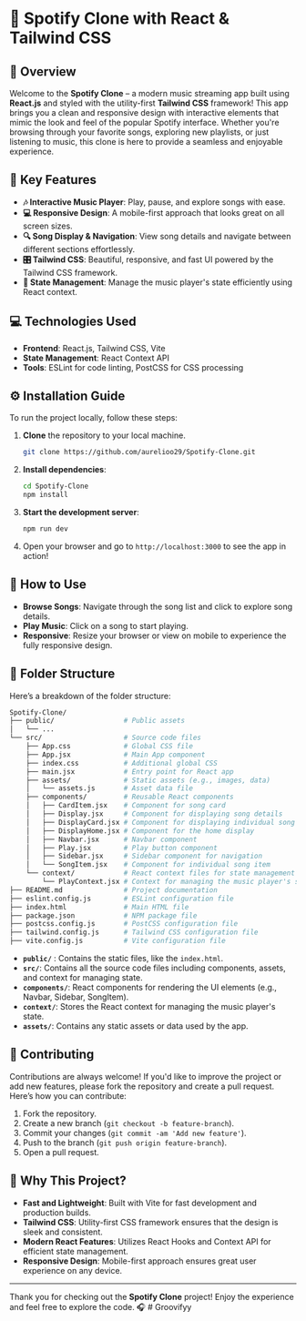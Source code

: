 # 🎵 **Spotify Clone with React & Tailwind CSS**

## 🚀 **Overview**

Welcome to the **Spotify Clone** – a modern music streaming app built using **React.js** and styled with the utility-first **Tailwind CSS** framework! This app brings you a clean and responsive design with interactive elements that mimic the look and feel of the popular Spotify interface. Whether you're browsing through your favorite songs, exploring new playlists, or just listening to music, this clone is here to provide a seamless and enjoyable experience.

## 🌟 **Key Features**

- **🎶 Interactive Music Player**: Play, pause, and explore songs with ease.
- **💻 Responsive Design**: A mobile-first approach that looks great on all screen sizes.
- **🔍 Song Display & Navigation**: View song details and navigate between different sections effortlessly.
- **🎛️ Tailwind CSS**: Beautiful, responsive, and fast UI powered by the Tailwind CSS framework.
- **🔄 State Management**: Manage the music player's state efficiently using React context.

## 💻 **Technologies Used**

- **Frontend**: React.js, Tailwind CSS, Vite
- **State Management**: React Context API
- **Tools**: ESLint for code linting, PostCSS for CSS processing

## ⚙️ **Installation Guide**

To run the project locally, follow these steps:

1. **Clone** the repository to your local machine.

   ```bash
   git clone https://github.com/aurelioo29/Spotify-Clone.git
   ```

2. **Install dependencies**:

   ```bash
   cd Spotify-Clone
   npm install
   ```

3. **Start the development server**:

   ```bash
   npm run dev
   ```

4. Open your browser and go to `http://localhost:3000` to see the app in action!

## 🎯 **How to Use**

- **Browse Songs**: Navigate through the song list and click to explore song details.
- **Play Music**: Click on a song to start playing.
- **Responsive**: Resize your browser or view on mobile to experience the fully responsive design.

## 📂 **Folder Structure**

Here’s a breakdown of the folder structure:

```bash
Spotify-Clone/
├── public/                 # Public assets
│   └── ...
└── src/                    # Source code files
    ├── App.css             # Global CSS file
    ├── App.jsx             # Main App component
    ├── index.css           # Additional global CSS
    ├── main.jsx            # Entry point for React app
    ├── assets/             # Static assets (e.g., images, data)
    │   └── assets.js       # Asset data file
    ├── components/         # Reusable React components
    │   ├── CardItem.jsx    # Component for song card
    │   ├── Display.jsx     # Component for displaying song details
    │   ├── DisplayCard.jsx # Component for displaying individual song card
    │   ├── DisplayHome.jsx # Component for the home display
    │   ├── Navbar.jsx      # Navbar component
    │   ├── Play.jsx        # Play button component
    │   ├── Sidebar.jsx     # Sidebar component for navigation
    │   └── SongItem.jsx    # Component for individual song item
    └── context/            # React context files for state management
        └── PlayContext.jsx # Context for managing the music player's state
├── README.md               # Project documentation
├── eslint.config.js        # ESLint configuration file
├── index.html              # Main HTML file
├── package.json            # NPM package file
├── postcss.config.js       # PostCSS configuration file
├── tailwind.config.js      # Tailwind CSS configuration file
├── vite.config.js          # Vite configuration file
```

- **`public/`** : Contains the static files, like the `index.html`.
- **`src/`**: Contains all the source code files including components, assets, and context for managing state.
- **`components/`**: React components for rendering the UI elements (e.g., Navbar, Sidebar, SongItem).
- **`context/`**: Stores the React context for managing the music player's state.
- **`assets/`**: Contains any static assets or data used by the app.

## 🤝 **Contributing**

Contributions are always welcome! If you'd like to improve the project or add new features, please fork the repository and create a pull request. Here’s how you can contribute:

1. Fork the repository.
2. Create a new branch (`git checkout -b feature-branch`).
3. Commit your changes (`git commit -am 'Add new feature'`).
4. Push to the branch (`git push origin feature-branch`).
5. Open a pull request.

## 🌟 **Why This Project?**

- **Fast and Lightweight**: Built with Vite for fast development and production builds.
- **Tailwind CSS**: Utility-first CSS framework ensures that the design is sleek and consistent.
- **Modern React Features**: Utilizes React Hooks and Context API for efficient state management.
- **Responsive Design**: Mobile-first approach ensures great user experience on any device.

---

Thank you for checking out the **Spotify Clone** project! Enjoy the experience and feel free to explore the code. 🎧
#   G r o o v i f y y  
 
